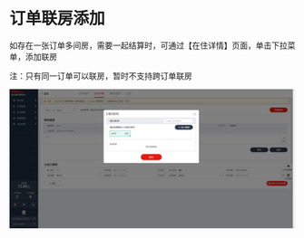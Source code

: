 # 订单联房添加

如存在一张订单多间房，需要一起结算时，可通过【在住详情】页面，单击下拉菜单，添加联房

注：只有同一订单可以联房，暂时不支持跨订单联房

![](../../../.gitbook/assets/image%20%28447%29.png)

